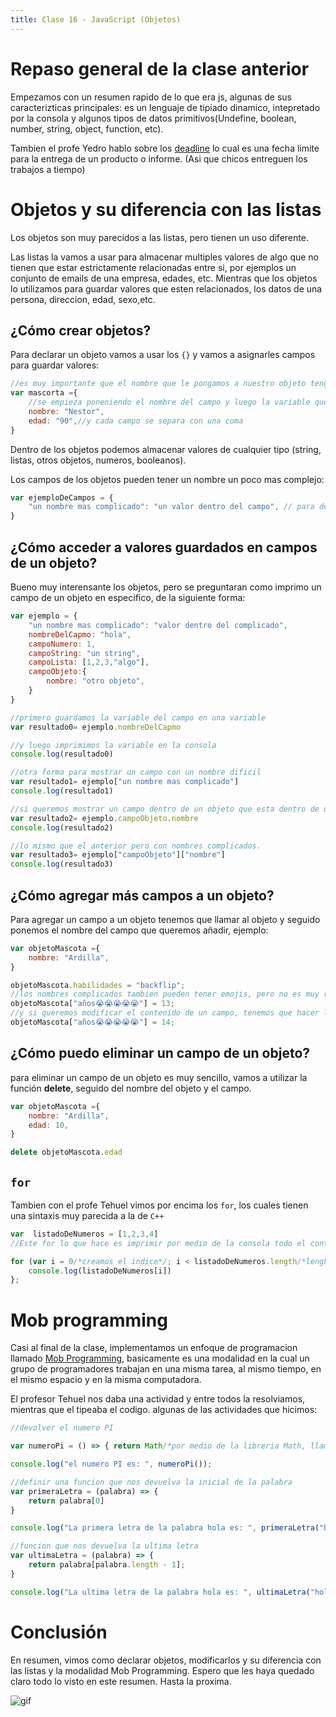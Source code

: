 ```yaml
---
title: Clase 16 - JavaScript (Objetos)
---
```


# Repaso general de la clase anterior

Empezamos con un resumen rapido de lo que era js, algunas de sus caracterizticas principales: es un lenguaje de tipiado dinamico, intepretado por la consola y algunos tipos de datos primitivos(Undefine, boolean, number, string, object, function, etc). 

Tambien el profe Yedro hablo sobre los [deadline](https://www.definicionabc.com/negocios/deadline.php) lo cual es una fecha limite para la entrega de un producto o informe. (Asi que chicos entreguen los trabajos a tiempo) 

# Objetos y su diferencia con las listas

Los objetos son muy parecidos a las listas, pero tienen un uso diferente. 

Las listas la vamos a usar para almacenar multiples valores de algo que no tienen que estar estrictamente relacionadas entre si, por ejemplos un conjunto de emails de una empresa, edades, etc. Mientras que los objetos lo utilizamos para guardar valores que esten relacionados, los datos de una persona, direccion, edad, sexo,etc.

## ¿Cómo crear objetos?

Para declarar un objeto vamos a usar los `{}` y vamos a asignarles campos para guardar valores:

```js
//es muy importante que el nombre que le pongamos a nuestro objeto tenga relacion con los datos que vamos a almacenar
var mascorta ={
    //se empieza poneniendo el nombre del campo y luego la variable que vamos a guardar dentro del campo
    nombre: "Nestor",
    edad: "90",//y cada campo se separa con una coma
}
```

Dentro de los objetos podemos almacenar valores de cualquier tipo (string, listas, otros objetos, numeros, booleanos).

Los campos de los objetos pueden tener un nombre un poco mas complejo:

```js
var ejemploDeCampos = {
    "un nombre mas complicado": "un valor dentro del campo", // para declarar un nombre complicado se tiene que usar las comillas
}
```

## ¿Cómo acceder a valores guardados en campos de un objeto?

Bueno muy interensante los objetos, pero se preguntaran como imprimo un campo de un objeto en especifico, de la siguiente forma:
  
```js
var ejemplo = {
    "un nombre mas complicado": "valor dentro del complicado",
    nombreDelCapmo: "hola",
    campoNumero: 1,
    campoString: "un string",
    campoLista: [1,2,3,"algo"],
    campoObjeto:{
        nombre: "otro objeto",
    }
}

//primero guardamos la variable del campo en una variable
var resultado0= ejemplo.nombreDelCapmo

//y luego imprimimos la variable en la consola
console.log(resultado0)

//otra forma para mostrar un campo con un nombre dificil
var resultado1= ejemplo["un nombre mas complicado"]
console.log(resultado1)

//si queremos mostrar un campo dentro de un objeto que esta dentro de un objeto, seria de la siguiente manera.
var resultado2= ejemplo.campoObjeto.nombre
console.log(resultado2)

//lo mismo que el anterior pero con nombres complicados.
var resultado3= ejemplo["campoObjeto"]["nombre"]
console.log(resultado3)
```  

## ¿Cómo agregar más campos a un objeto?

Para agregar un campo a un objeto tenemos que llamar al objeto y seguido ponemos el nombre del campo que queremos añadir, ejemplo:

```js
var objetoMascota ={
    nombre: "Ardilla",
}

objetoMascota.habilidades = "backflip";
//los nombres complicados tambien pueden tener emojis, pero no es muy recomendado que los usen
objetoMascota["años😭😭😭😭😭"] = 13;
//y si queremos modificar el contenido de un campo, tenemos que hacer lo siguiente
objetoMascota["años😭😭😭😭😭"] = 14;
```

## ¿Cómo puedo eliminar un campo de un objeto?

para eliminar un campo de un objeto es muy sencillo, vamos a utilizar la función **delete**, seguido del nombre del objeto y el campo.

```js
var objetoMascota ={
    nombre: "Ardilla",
    edad: 10,
}

delete objetoMascota.edad
```

## `for`

Tambien con el profe Tehuel vimos por encima los `for`, los cuales tienen una sintaxis muy parecida a la de `C++`

```js
var  listadoDeNumeros = [1,2,3,4]
//Este for lo que hace es imprimir por medio de la consola todo el contenido de la lista.

for (var i = 0/*creamos el indice*/; i < listadoDeNumeros.length/*lenght lo usamos para sacar la longitud de una lista*/; i++/*auto incrementamos el valor del indice*/){
    console.log(listadoDeNumeros[i])
};
```

# Mob programming

Casi al final de la clase, implementamos un enfoque de programacion llamado [Mob Programming](https://es.bonitasoft.com/noticias/por-que-he-acabado-adorando-la-programacion-en-grupo-o-mob-programming), basicamente es una modalidad en la cual un grupo de programadores trabajan en una misma tarea, al mismo tiempo, en el mismo espacio y en la misma computadora.

El profesor Tehuel nos daba una actividad y entre todos la resolviamos, mientras que el tipeaba el codigo. algunas de las actividades que hicimos:

```js
//devolver el numero PI

var numeroPi = () => { return Math/*por medio de la libreria Math, llamamos a la funcion pi*/.PI};

console.log("el numero PI es: ", numeroPi());

//definir una funcion que nos devuelva la inicial de la palabra
var primeraLetra = (palabra) => {
    return palabra[0]
}

console.log("La primera letra de la palabra hola es: ", primeraLetra("hola"));

//funcion que nos devuelva la ultima letra
var ultimaLetra = (palabra) => {
    return palabra[palabra.length - 1];
}

console.log("La ultima letra de la palabra hola es: ", ultimaLetra("hola"));
```

# Conclusión

En resumen, vimos como declarar objetos, modificarlos y su diferencia con las listas y la modalidad Mob Programming. Espero que les haya quedado claro todo lo visto en este resumen. Hasta la proxima.

![gif](https://i.pinimg.com/originals/c6/f1/1c/c6f11c1738927d231581756bb989002d.gif)

